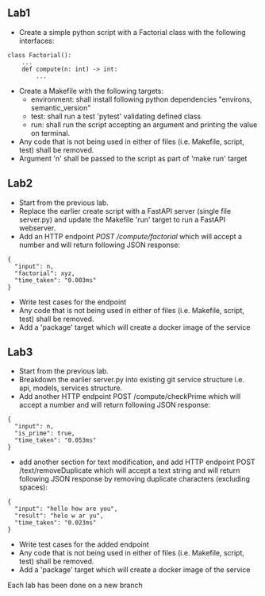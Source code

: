 ## Lab1

* Create a simple python script with a Factorial class with the following interfaces:

```
class Factorial():
    ...
    def compute(n: int) -> int:
        ...
```
* Create a Makefile with the following targets:
    - environment: shall install following python dependencies "environs, semantic_version"
    - test: shall run a test 'pytest' validating defined class 
    - run: shall run the script accepting an argument and printing the value on terminal.
* Any code that is not being used in either of files (i.e. Makefile, script, test) shall be removed.
* Argument 'n' shall be passed to the script as part of 'make run' target 

 
## Lab2

* Start from the previous lab.
* Replace the earlier create script with a FastAPI server (single file server.py) and update the Makefile 'run' target to run a FastAPI webserver.
* Add an HTTP endpoint  *POST /compute/factorial* which will accept a number and will return following JSON response:

```
{
  "input": n,
  "factorial": xyz,
  "time_taken": "0.003ms"
}
```

* Write test cases for the endpoint
* Any code that is not being used in either of files (i.e. Makefile, script, test) shall be removed. 
* Add a 'package' target which will create a docker image of the service
 

## Lab3

* Start from the previous lab.
* Breakdown the earlier server.py into existing git service structure i.e. api, models, services structure. 
* Add another HTTP endpoint  POST /compute/checkPrime which will accept a number and will return following JSON response:

```
{
  "input": n,
  "is_prime": true,
  "time_taken": "0.053ms"
}
```
 
* add another section for text modification, and add HTTP endpoint POST /text/removeDuplicate which will accept a text string and will return following JSON response by removing duplicate characters (excluding spaces):

```
{ 
  "input": "hello how are you",
  "result": "helo w ar yu", 
  "time_taken": "0.023ms"
}
```

* Write test cases for the added endpoint
* Any code that is not being used in either of files (i.e. Makefile, script, test) shall be removed. 
* Add a 'package' target which will create a docker image of the service

Each lab has been done on a new branch